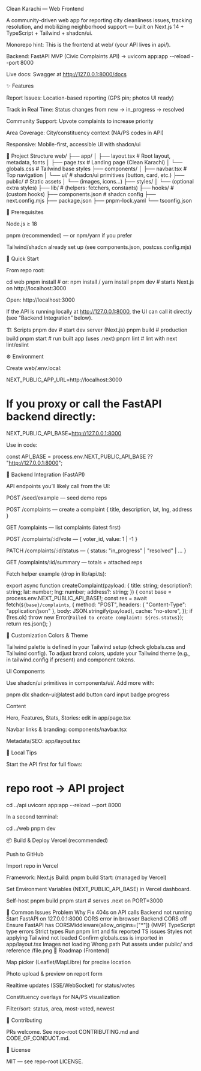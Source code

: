 Clean Karachi — Web Frontend

A community-driven web app for reporting city cleanliness issues, tracking resolution, and mobilizing neighborhood support — built on Next.js 14 + TypeScript + Tailwind + shadcn/ui.

Monorepo hint: This is the frontend at web/ (your API lives in api/).

Backend: FastAPI MVP (Civic Complaints API) → uvicorn app:app --reload --port 8000

Live docs: Swagger at http://127.0.0.1:8000/docs

✨ Features

Report Issues: Location-based reporting (GPS pin; photos UI ready)

Track in Real Time: Status changes from new → in_progress → resolved

Community Support: Upvote complaints to increase priority

Area Coverage: City/constituency context (NA/PS codes in API)

Responsive: Mobile-first, accessible UI with shadcn/ui

📁 Project Structure
web/
├── app/
│   ├── layout.tsx          # Root layout, metadata, fonts
│   ├── page.tsx            # Landing page (Clean Karachi)
│   └── globals.css         # Tailwind base styles
├── components/
│   ├── navbar.tsx          # Top navigation
│   └── ui/                 # shadcn/ui primitives (button, card, etc.)
├── public/                 # Static assets
│   └── (images, icons...)
├── styles/
│   └── (optional extra styles)
├── lib/                    # (helpers: fetchers, constants)
├── hooks/                  # (custom hooks)
├── components.json         # shadcn config
├── next.config.mjs
├── package.json
├── pnpm-lock.yaml
└── tsconfig.json

🧰 Prerequisites

Node.js ≥ 18

pnpm (recommended) — or npm/yarn if you prefer

Tailwind/shadcn already set up (see components.json, postcss.config.mjs)

🚀 Quick Start

From repo root:

cd web
pnpm install        # or: npm install / yarn install
pnpm dev            # starts Next.js on http://localhost:3000


Open: http://localhost:3000

If the API is running locally at http://127.0.0.1:8000, the UI can call it directly (see “Backend Integration” below).

🏗️ Scripts
pnpm dev       # start dev server (Next.js)
pnpm build     # production build
pnpm start     # run built app (uses .next)
pnpm lint      # lint with next lint/eslint

⚙️ Environment

Create web/.env.local:

NEXT_PUBLIC_APP_URL=http://localhost:3000
# If you proxy or call the FastAPI backend directly:
NEXT_PUBLIC_API_BASE=http://127.0.0.1:8000


Use in code:

const API_BASE = process.env.NEXT_PUBLIC_API_BASE ?? "http://127.0.0.1:8000";

🔌 Backend Integration (FastAPI)

API endpoints you’ll likely call from the UI:

POST /seed/example — seed demo reps

POST /complaints — create a complaint { title, description, lat, lng, address }

GET /complaints — list complaints (latest first)

POST /complaints/:id/vote — { voter_id, value: 1 | -1 }

PATCH /complaints/:id/status — { status: "in_progress" | "resolved" | ... }

GET /complaints/:id/summary — totals + attached reps

Fetch helper example (drop in lib/api.ts):

export async function createComplaint(payload: {
  title: string; description?: string; lat: number; lng: number; address?: string;
}) {
  const base = process.env.NEXT_PUBLIC_API_BASE!;
  const res = await fetch(`${base}/complaints`, {
    method: "POST",
    headers: { "Content-Type": "application/json" },
    body: JSON.stringify(payload),
    cache: "no-store",
  });
  if (!res.ok) throw new Error(`Failed to create complaint: ${res.status}`);
  return res.json();
}

🎨 Customization
Colors & Theme

Tailwind palette is defined in your Tailwind setup (check globals.css and Tailwind config). To adjust brand colors, update your Tailwind theme (e.g., in tailwind.config if present) and component tokens.

UI Components

Use shadcn/ui primitives in components/ui/. Add more with:

pnpm dlx shadcn-ui@latest add button card input badge progress

Content

Hero, Features, Stats, Stories: edit in app/page.tsx

Navbar links & branding: components/navbar.tsx

Metadata/SEO: app/layout.tsx

🧪 Local Tips

Start the API first for full flows:

# repo root → API project
cd ../api
uvicorn app:app --reload --port 8000


In a second terminal:

cd ../web
pnpm dev

📦 Build & Deploy
Vercel (recommended)

Push to GitHub

Import repo in Vercel

Framework: Next.js
Build: pnpm build
Start: (managed by Vercel)

Set Environment Variables (NEXT_PUBLIC_API_BASE) in Vercel dashboard.

Self-host
pnpm build
pnpm start   # serves .next on PORT=3000

🔧 Common Issues
Problem	Why	Fix
404s on API calls	Backend not running	Start FastAPI on 127.0.0.1:8000
CORS error in browser	Backend CORS off	Ensure FastAPI has CORSMiddleware(allow_origins=["*"]) (MVP)
TypeScript type errors	Strict types	Run pnpm lint and fix reported TS issues
Styles not applying	Tailwind not loaded	Confirm globals.css is imported in app/layout.tsx
Images not loading	Wrong path	Put assets under public/ and reference /file.png
🌱 Roadmap (Frontend)

Map picker (Leaflet/MapLibre) for precise location

Photo upload & preview on report form

Realtime updates (SSE/WebSocket) for status/votes

Constituency overlays for NA/PS visualization

Filter/sort: status, area, most-voted, newest

🤝 Contributing

PRs welcome. See repo-root CONTRIBUTING.md and CODE_OF_CONDUCT.md.

📄 License

MIT — see repo-root LICENSE.